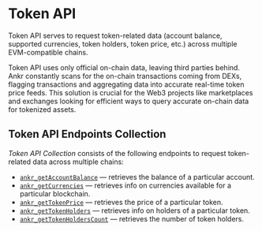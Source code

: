 # Token API

Token API serves to request token-related data (account balance, supported currencies, token holders, token price, etc.) across multiple EVM-compatible chains.

Token API uses only official on-chain data, leaving third parties behind. Ankr constantly scans for the on-chain transactions coming from DEXs, flagging transactions and aggregating data into accurate real-time token price feeds. This solution is crucial for the Web3 projects like marketplaces and exchanges looking for efficient ways to query accurate on-chain data for tokenized assets.

## Token API Endpoints Collection

_Token API Collection_ consists of the following endpoints to request token-related data across multiple chains:

  * [`ankr_getAccountBalance`](/advanced-api/token-endpoints/get-account-balance/) — retrieves the balance of a particular account.
  * [`ankr_getCurrencies`](/advanced-api/token-endpoints/get-currencies/) — retrieves info on currencies available for a particular blockchain.
  * [`ankr_getTokenPrice`](/advanced-api/token-endpoints/get-token-price/) — retrieves the price of a particular token.
  * [`ankr_getTokenHolders`](/advanced-api/token-endpoints/get-token-holders/) — retrieves info on holders of a particular token.
  * [`ankr_getTokenHoldersCount`](/advanced-api/token-endpoints/get-token-holders-count/) — retrieves the number of token holders.